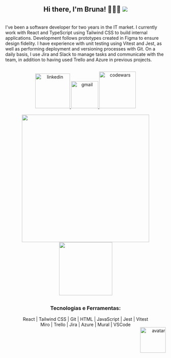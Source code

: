 <h2 align="center"> 
  Hi there, I'm Bruna! 👩‍💻🌻
  <img src="https://www.codewars.com/users/romeiro-bru/badges/micro" />
</h2>  
<br>

<section width="40%" marginBottom="3rem">
  I've been a software developer for two years in the IT market. I currently work with React and TypeScript using Tailwind CSS to build internal applications. Development follows prototypes created in Figma to ensure design fidelity. I have experience with unit testing using Vitest and Jest, as well as performing deployment and versioning processes with Git. On a daily basis, I use Jira and Slack to manage tasks and communicate with the team, in addition to having used Trello and Azure in previous projects. 
</section>

##

<div align="center">
   <a href="https://www.linkedin.com/in/romeiro-bruna" target="_blank" >
    <img width="109rem" src="https://img.shields.io/badge/LinkedIn-0077B5?style=for-the-badge&logo=linkedin&logoColor=white" alt="linkedin" />
  </a>
   <a href="mailto:bruna.s.romeiro@gmail.com" target="_blank" >
    <img width="85rem" src="https://img.shields.io/badge/Gmail-D14836?style=for-the-badge&logo=gmail&logoColor=white" alt="gmail" />
  </a>
  <a href="https://www.codewars.com/users/romeiro-bru" target="_blank" >
    <img width="115rem" src="https://img.shields.io/badge/Codewars-B1361E?style=for-the-badge&logo=codewars&logoColor=white" alt="codewars" />
  </a>
</div>
<br>

<div  align="center">
  <a href="https://github.com/romeiro-bru/github-readme-stats">
    <img width="400rem" align="center" src="https://github-readme-stats.vercel.app/api?username=romeiro-bru&show_icons=true&theme=cobalt" />
  </a>

  <a href="https://https://github.com/romeiro-bru/romeiro-bru&layout=compact">
    <img height="167rem" align="center" src="https://github-readme-stats.vercel.app/api/top-langs/?username=romeiro-bru&layout=compact&theme=cobalt&hide=Ruby" />
  </a>
</div>

##

<div align="center">
  <h3>Tecnologias e Ferramentas:</h3>
  <div marginBottom="3rem">
    React | Tailwind CSS | Git | HTML | JavaScript | Jest | Vitest   
  </div>
   <div marginBottom="3rem">
    Miro | Trello | Jira | Azure | Mural | VSCode
  </div>

 <div align="right">
 <img  src="https://user-images.githubusercontent.com/56081906/147680402-8434cd2f-6781-4fbe-9edc-8a2be5fb2b64.png"  height="80" alt="avatar">
</div>
</div>





<!--
**romeiro-bru/romeiro-bru** is a ✨ _special_ ✨ repository because its `README.md` (this file) appears on your GitHub profile.

Here are some ideas to get you started:

- 🔭 I’m currently working on ...
- 🌱 I’m currently learning ...
- 👯 I’m looking to collaborate on ...
- 🤔 I’m looking for help with ...
- 💬 Ask me about ...
- 📫 How to reach me: ...
- 😄 Pronouns: ...
- ⚡ Fun fact: ...
-->
